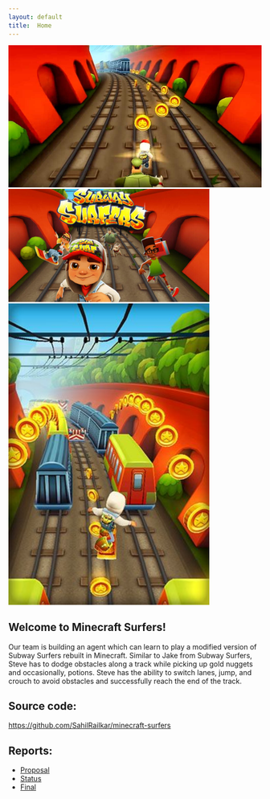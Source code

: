 ```yaml
---
layout: default
title:  Home
---
```


<img src="./gameplay.jpeg" alt="gameplay" width="800px"/>
<img src="./subway-surfers.jpg" alt="subway-surfers" width="400px"/>
<img src="./subway-surfers-1.jpg" alt="subway-surfers-1" width="400px"/>

## Welcome to Minecraft Surfers!
Our team is building an agent which can learn to play a modified version of Subway Surfers rebuilt in Minecraft. Similar to Jake from Subway Surfers, Steve has to dodge obstacles along a track while picking up gold nuggets and occasionally, potions. Steve has the ability to switch lanes, jump, and crouch to avoid obstacles and successfully reach the end of the track.

## Source code: 
https://github.com/SahilRailkar/minecraft-surfers

## Reports:
- [Proposal](proposal.html)
- [Status](status.html)
- [Final](final.html)